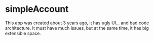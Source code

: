# simpleAccount
This app was created about 3 years ago, it has ugly UI... and bad code architecture. 
It must have much issues, but at the same time, it has big extensible space.
